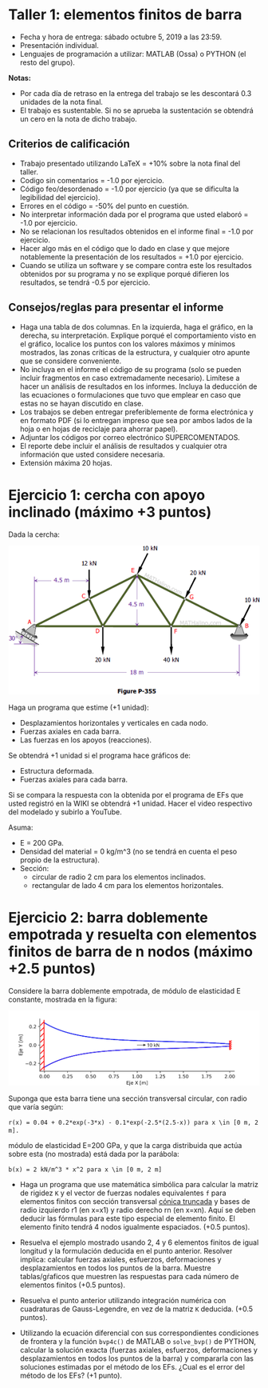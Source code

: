 # Taller 1: elementos finitos de barra

* Fecha y hora de entrega: sábado octubre 5, 2019 a las 23:59.
* Presentación individual.
* Lenguajes de programación a utilizar: MATLAB (Ossa) o PYTHON (el resto del grupo).

**Notas:** 
* Por cada día de retraso en la entrega del trabajo se les descontará 0.3 unidades de la nota final.
* El trabajo es sustentable. Si no se aprueba la sustentación se obtendrá un cero en la nota de dicho trabajo.

## Criterios de calificación
* Trabajo presentado utilizando LaTeX = +10% sobre la nota final del taller.
* Codigo sin comentarios = -1.0 por ejercicio.
* Código feo/desordenado = -1.0 por ejercicio (ya que se dificulta la legibilidad del ejercicio).
* Errores en el código = -50% del punto en cuestión.
* No interpretar información dada por el programa que usted elaboró = -1.0 por ejercicio.
* No se relacionan los resultados obtenidos en el informe final = -1.0 por ejercicio.
* Hacer algo más en el código que lo dado en clase y que mejore notablemente la presentación de los resultados = +1.0 por ejercicio.
* Cuando se utiliza un software y se compare contra este los resultados obtenidos por su programa y no se explique porqué difieren los resultados, se tendrá -0.5 por ejercicio.

## Consejos/reglas para presentar el informe
* Haga una tabla de dos columnas. En la izquierda, haga el gráfico, en la derecha, su interpretación. Explique porqué el comportamiento visto en el gráfico, localice los puntos con los valores máximos y mínimos mostrados, las zonas críticas de la estructura, y cualquier otro apunte que se considere conveniente.
* No incluya en el informe el código de su programa (solo se pueden incluir fragmentos en caso extremadamente necesario). Limítese a hacer un análisis de resultados en los informes. Incluya la deducción de las ecuaciones o formulaciones que tuvo que emplear en caso que estas no se hayan discutido en clase.
* Los trabajos se deben entregar preferiblemente de forma electrónica y en formato PDF (si lo entregan impreso que sea por ambos lados de la hoja o en hojas de reciclaje para ahorrar papel). 
* Adjuntar los códigos por correo electrónico SUPERCOMENTADOS. 
* El reporte debe incluir el análisis de resultados y cualquier otra información que usted considere necesaria.
* Extensión máxima 20 hojas.

# Ejercicio 1: cercha con apoyo inclinado (máximo +3 puntos)

Dada la cercha:

![cercha_apoyo_inclinado.gif](cercha_apoyo_inclinado.gif)

Haga un programa que estime (+1 unidad):
* Desplazamientos horizontales y verticales en cada nodo.
* Fuerzas axiales en cada barra.
* Las fuerzas en los apoyos (reacciones).

Se obtendrá +1 unidad si el programa hace gráficos de:
* Estructura deformada.
* Fuerzas axiales para cada barra.


Si se compara la respuesta con la obtenida por el programa de EFs que usted registró en la WIKI se obtendrá +1 unidad. Hacer el video respectivo del modelado  y subirlo a YouTube.

Asuma:
* E = 200 GPa.
* Densidad del material = 0 kg/m^3 (no se tendrá en cuenta el peso propio de la estructura).
* Sección:
  * circular de radio 2 cm para los elementos inclinados.
  * rectangular de lado 4 cm para los elementos horizontales.


# Ejercicio 2: barra doblemente empotrada y resuelta con elementos finitos de barra de n nodos (máximo +2.5 puntos)

Considere la barra doblemente empotrada, de módulo de elasticidad E constante, mostrada en la figura:

![barra_exponencial.svg](barra_exponencial.svg)

Suponga que esta barra tiene una sección transversal circular, con radio que varía según:

```
r(x) = 0.04 + 0.2*exp(-3*x) - 0.1*exp(-2.5*(2.5-x)) para x \in [0 m, 2 m].
```

módulo de elasticidad E=200 GPa, y que la carga distribuida que actúa sobre esta (no mostrada) está dada por la parábola:

```
b(x) = 2 kN/m^3 * x^2 para x \in [0 m, 2 m]
```

* Haga un programa que use matemática simbólica para calcular la matriz de rigidez `K` y el vector de fuerzas nodales equivalentes `f` para elementos finitos con sección transversal [cónica truncada](http://es.wikipedia.org/wiki/Tronco_de_cono) y bases de radio izquierdo r1 (en x=x1) y radio derecho rn (en x=xn). Aquí se deben deducir las fórmulas para este tipo especial de elemento finito. El elemento finito tendrá 4 nodos igualmente espaciados. (+0.5 puntos).

* Resuelva el ejemplo mostrado usando 2, 4 y 6 elementos finitos de igual longitud y la formulación deducida en el punto anterior. Resolver implica: calcular fuerzas axiales, esfuerzos, deformaciones y desplazamientos en todos los puntos de la barra. Muestre tablas/gŕaficos que muestren las respuestas para cada número de elementos finitos (+0.5 puntos).

* Resuelva el punto anterior utilizando integración numérica con cuadraturas de Gauss-Legendre, en vez de la matriz `K` deducida. (+0.5 puntos).

* Utilizando la ecuación diferencial con sus correspondientes condiciones de frontera y la función `bvp4c()` de MATLAB o `solve_bvp()` de PYTHON, calcular la solución exacta (fuerzas axiales, esfuerzos, deformaciones y desplazamientos en todos los puntos de la barra) y compararla con las soluciones estimadas por el método de los EFs. ¿Cual es el error del método de los EFs? (+1 punto).

